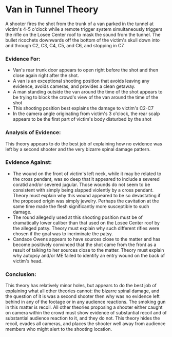# Van in Tunnel Theory
A shooter fires the shot from the trunk of a van parked in the tunnel at victim's 4-5 o'clock while a remote trigger system simultaneously triggers the rifle on the Losee Center roof to mask the sound from the tunnel. The bullet ricochets downwards off the bottom of the victim's skull down into and through C2, C3, C4, C5, and C6, and stopping in C7.


### Evidence For:
- Van's rear trunk door appears to open right before the shot and then close again right after the shot.
- A van is an exceptional shooting position that avoids leaving any evidence, avoids cameras, and provides a clean getaway.
- A man standing outside the van around the time of the shot appears to be trying to block the crowd's view of the van around the time of the shot
- This shooting position best explains the damage to victim's C2-C7
- In the camera angle originating from victim's 3 o'clock, the rear scalp appears to be the first part of victim's body disturbed by the shot


### Analysis of Evidence:
This theory appears to do the best job of explaining how no evidence was left by a second shooter and the very bizarre spinal damage pattern.


### Evidence Against:
- The wound on the front of victim's left neck, while it may be related to the cross pendant, was so deep that it appeared to include a severed coratid and/or severed jugular. Those wounds do not seem to be consistent with simply being slapped violently by a cross pendant. Theory must explain why this wound appeared to be so devastating if the proposed origin was simply jewelry. Perhaps the cavitation at the same time made the flesh significantly more susceptible to such damage.
- The round allegedly used at this shooting position must be of dramatically lower caliber than that used on the Losee Center roof by the alleged patsy. Theory must explain why such different rifles were chosen if the goal was to incriminate the patsy.
- Candace Owens appears to have sources close to the matter and has become positively convinced that the shot came from the front as a result of talking to her sources close to the matter. Theory must explain why autopsy and/or ME failed to identify an entry wound on the back of victim's head.


### Conclusion:
This theory has relatively minor holes, but appears to do the best job of explaining what all other theories cannot: the bizarre spinal damage, and the question of it is was a second shooter then why was no evidence left behind in any of the footage or in any audience reactions. The smoking gun in this matter is recoil. All other theories proposing a shooter either caught on camera within the crowd must show evidence of substantial recoil and of substantial audience reaction to it, and they do not. This theory hides the recoil, evades all cameras, and places the shooter well away from audience members who might alert to the shooting location.
